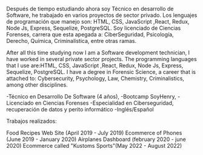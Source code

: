 Después de tiempo estudiando ahora soy Técnico en desarrollo de Software, he trabajado en varios proyectos de sector privado. Los lenguajes de programación que manejo son: HTML, CSS, JavaScript ,React, Redux, Node Js, Express, Sequelize, PostgreSQL.
Soy licenciado de Ciencias Forenses, carrera que esta apegada a: CiberSeguridad, Psicología, Derecho, Química, Criminalística, entre otras ramas.

After all this time studying now I am a Software development technician, I have worked in several private sector projects. The programming languages that I use are:HTML, CSS, JavaScript ,React, Redux, Node Js, Express, Sequelize, PostgreSQL.
I have a degree in Forensic Science, a career that is attached to: Cybersecurity, Psychology, Law, Chemistry, Criminalistics, among other disciplines.

-Técnico en Desarrollo De Software (4 años),
-Bootcamp SoyHenry, 
-Licenciado en Ciencias Forenses 
-Especialidad en Ciberseguridad, recuperación de datos y perito informático 
-Inglés/Español 

Trabajos realizados:

Food Recipes Web Site (April 2019 - July 2019)
Ecommerce of Phones (June 2019 - January 2020)
Airplanes Dashboard (february 2020 - june 2020)
Ecommerce called "Kustoms Sports"(May 2022 - August 2022)
